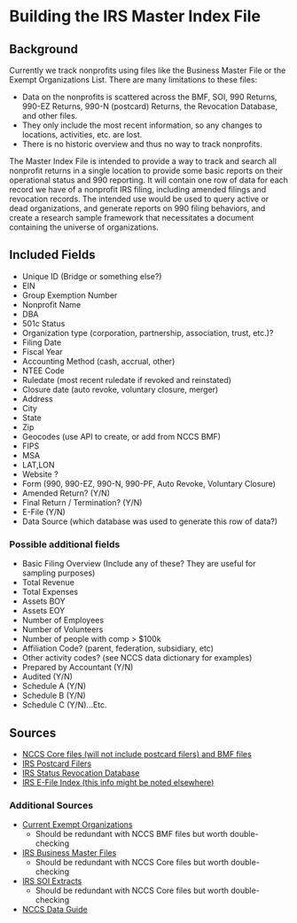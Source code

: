 # Building the IRS Master Index File

## Background

Currently we track nonprofits using files like the Business Master File or the Exempt Organizations List. There are many limitations to these files:

*	Data on the nonprofits is scattered across the BMF, SOI, 990 Returns, 990-EZ Returns, 990-N (postcard) Returns, the Revocation Database, and other files.
*	They only include the most recent information, so any changes to locations, activities, etc. are lost.
*	There is no historic overview and thus no way to track nonprofits.

The Master Index File is intended to provide a way to track and search all nonprofit returns in a single location to provide some basic reports on their operational status and 990 reporting. It will contain one row of data for each record we have of a nonprofit IRS filing, including amended filings and revocation records.
The intended use would be used to query active or dead organizations, and generate reports on 990 filing behaviors, and create a research sample framework that necessitates a document containing the universe of organizations.

## Included Fields

*	Unique ID (Bridge or something else?)
*	EIN
*	Group Exemption Number
*	Nonprofit Name
*	DBA
*	501c Status
*	Organization type (corporation, partnership, association, trust, etc.)?
*	Filing Date
*	Fiscal Year
*	Accounting Method (cash, accrual, other)
*	NTEE Code
*	Ruledate (most recent ruledate if revoked and reinstated)
*	Closure date (auto revoke, voluntary closure, merger)
*	Address
*	City
*	State
*	Zip
*	Geocodes (use API to create, or add from NCCS BMF)
  *	FIPS
  *	MSA
  *	LAT,LON
*	Website ?
*	Form (990, 990-EZ, 990-N, 990-PF, Auto Revoke, Voluntary Closure)
*	Amended Return? (Y/N)
*	Final Return / Termination? (Y/N)  
*	E-File (Y/N)
*	Data Source (which database was used to generate this row of data?)

### Possible additional fields

*	Basic Filing Overview (Include any of these? They are useful for sampling purposes)
  * Total Revenue
  * Total Expenses
  * Assets BOY
  * Assets EOY
  * Number of Employees
  * Number of Volunteers
  * Number of people with comp > $100k
*	Affiliation Code? (parent, federation, subsidiary, etc)
*	Other activity codes? (see NCCS data dictionary for examples)
*	Prepared by Accountant (Y/N)
*	Audited (Y/N)
*	Schedule A (Y/N)
*	Schedule B (Y/N)
*	Schedule C (Y/N)…Etc.

## Sources

* [NCCS Core files (will not include postcard filers) and BMF files](http://nccs-data.urban.org/index.php)
* [IRS Postcard Filers](https://github.com/Nonprofit-Open-Data-Collective/irs-990n-postcard-filers/blob/master/IRS_990N_Postcard_Filers.RMD)
* [IRS Status Revocation Database](https://github.com/Nonprofit-Open-Data-Collective/irs-revoked-exempt-orgs/blob/master/IRS_Revoked_Exempt_Orgs.RMD)
* [IRS E-File Index (this info might be noted elsewhere)](https://github.com/lecy/Open-Data-for-Nonprofit-Research/blob/master/Open_Nonprofit_Datasets/IRS_E-Filers_Index.Rmd)

### Additional Sources

* [Current Exempt Organizations](https://github.com/Nonprofit-Open-Data-Collective/irs-current-exempt-orgs-database/blob/master/IRS-Current-Exempt-Orgs-List.rmd)
  * Should be redundant with NCCS BMF files but worth double-checking
* [IRS Business Master Files](https://github.com/Nonprofit-Open-Data-Collective/irs-exempt-org-business-master-file/blob/master/IRS-Business-Master-File.rmd)
  * Should be redundant with NCCS Core files but worth double-checking
* [IRS SOI Extracts](https://github.com/lecy/Open-Data-for-Nonprofit-Research/blob/master/Open_Nonprofit_Datasets/IRS_Statistics_of_Income_Files.Rmd)
  * Should be redundant with NCCS Core files but worth double-checking
* [NCCS Data Guide](http://nccs-data.urban.org/NCCS-data-guide.pdf)
